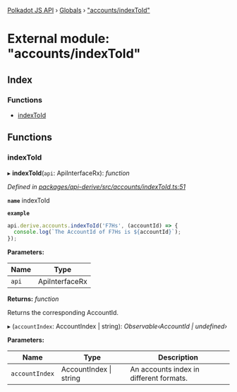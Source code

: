[Polkadot JS API](../README.md) › [Globals](../globals.md) › ["accounts/indexToId"](_accounts_indextoid_.md)

# External module: "accounts/indexToId"

## Index

### Functions

* [indexToId](_accounts_indextoid_.md#indextoid)

## Functions

###  indexToId

▸ **indexToId**(`api`: ApiInterfaceRx): *function*

*Defined in [packages/api-derive/src/accounts/indexToId.ts:51](https://github.com/polkadot-js/api/blob/26c59f6d6e/packages/api-derive/src/accounts/indexToId.ts#L51)*

**`name`** indexToId

**`example`** 
<BR>

```javascript
api.derive.accounts.indexToId('F7Hs', (accountId) => {
  console.log(`The AccountId of F7Hs is ${accountId}`);
});
```

**Parameters:**

Name | Type |
------ | ------ |
`api` | ApiInterfaceRx |

**Returns:** *function*

Returns the corresponding AccountId.

▸ (`accountIndex`: AccountIndex | string): *Observable‹AccountId | undefined›*

**Parameters:**

Name | Type | Description |
------ | ------ | ------ |
`accountIndex` | AccountIndex &#124; string | An accounts index in different formats. |
